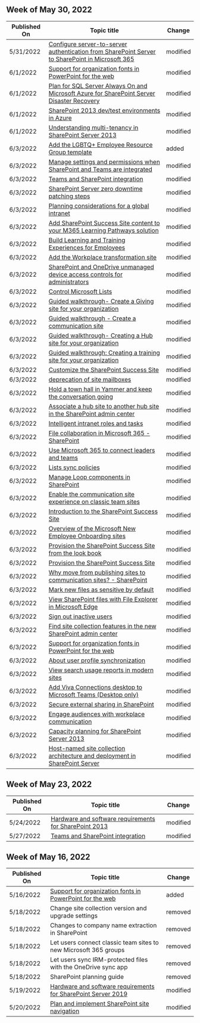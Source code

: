 <!-- This file is generated automatically each week. Changes made to this file will be overwritten.-->



## Week of May 30, 2022


| Published On |Topic title | Change |
|------|------------|--------|
| 5/31/2022 | [Configure server-to-server authentication from SharePoint Server to SharePoint in Microsoft 365](/SharePoint/hybrid/configure-server-to-server-authentication) | modified |
| 6/1/2022 | [Support for organization fonts in PowerPoint for the web](/SharePoint/support-for-organization-fonts-in-powerpoint-for-the-web) | modified |
| 6/1/2022 | [Plan for SQL Server Always On and Microsoft Azure for SharePoint Server Disaster Recovery](/SharePoint/administration/plan-for-sql-server-always-on-and-microsoft-azure-disaster-recovery) | modified |
| 6/1/2022 | [SharePoint 2013 dev/test environments in Azure](/SharePoint/administration/sharepoint-2013-dev-test-environments-in-azure) | modified |
| 6/1/2022 | [Understanding multi-tenancy in SharePoint Server 2013](/SharePoint/administration/understanding-multi-tenancy) | modified |
| 6/3/2022 | [Add the LGBTQ+ Employee Resource Group template](/SharePoint/employee-resource-template) | added |
| 6/3/2022 | [Manage settings and permissions when SharePoint and Teams are integrated](/SharePoint/manage-teams-sharepoint-experiences) | modified |
| 6/3/2022 | [Teams and SharePoint integration](/SharePoint/teams-connected-sites) | modified |
| 6/3/2022 | [SharePoint Server zero downtime patching steps](/SharePoint/upgrade-and-update/sharepoint-server-2016-zero-downtime-patching-steps) | modified |
| 6/3/2022 | [Planning considerations for a global intranet](/SharePoint/set-up-global-intranet) | modified |
| 6/3/2022 | [Add SharePoint Success Site content to your M365 Learning Pathways solution](/SharePoint/add-sss-cdn) | modified |
| 6/3/2022 | [Build Learning and Training Experiences for Employees](/SharePoint/build-learning-and-training-experiences-for-employees) | modified |
| 6/3/2022 | [Add the Workplace transformation site](/SharePoint/change-management-template) | modified |
| 6/3/2022 | [SharePoint and OneDrive unmanaged device access controls for administrators](/SharePoint/control-access-from-unmanaged-devices) | modified |
| 6/3/2022 | [Control Microsoft Lists](/SharePoint/control-lists) | modified |
| 6/3/2022 | [Guided walkthrough- Create a Giving site for your organization](/SharePoint/create-a-giving-site-for-your-organization) | modified |
| 6/3/2022 | [Guided walkthrough - Create a communication site](/SharePoint/create-communication-site) | modified |
| 6/3/2022 | [Guided walkthrough- Creating a Hub site for your organization](/SharePoint/create-hub-site-for-your-organization) | modified |
| 6/3/2022 | [Guided walkthrough: Creating a training site for your organization](/SharePoint/create-training-site) | modified |
| 6/3/2022 | [Customize the SharePoint Success Site](/SharePoint/customize-sss) | modified |
| 6/3/2022 | [deprecation of site mailboxes](/SharePoint/deprecation-of-site-mailboxes) | modified |
| 6/3/2022 | [Hold a town hall in Yammer and keep the conversation going](/SharePoint/hold-town-hall-using-yammer) | modified |
| 6/3/2022 | [Associate a hub site to another hub site in the SharePoint admin center](/SharePoint/hub-to-hub-association) | modified |
| 6/3/2022 | [Intelligent intranet roles and tasks](/SharePoint/intranet-roles-tasks) | modified |
| 6/3/2022 | [File collaboration in Microsoft 365 - SharePoint](/SharePoint/intro-to-file-collaboration) | modified |
| 6/3/2022 | [Use Microsoft 365 to connect leaders and teams](/SharePoint/leadership-connection) | modified |
| 6/3/2022 | [Lists sync policies](/SharePoint/lists-sync-policies) | modified |
| 6/3/2022 | [Manage Loop components in SharePoint](/SharePoint/manage-loop-components) | modified |
| 6/3/2022 | [Enable the communication site experience on classic team sites](/SharePoint/modernize-classic-team-site) | modified |
| 6/3/2022 | [Introduction to the SharePoint Success Site](/SharePoint/overview-sss) | modified |
| 6/3/2022 | [Overview of the Microsoft New Employee Onboarding sites](/SharePoint/provision-neo-hub) | modified |
| 6/3/2022 | [Provision the SharePoint Success Site from the look book](/SharePoint/provision-sss-lookbook) | modified |
| 6/3/2022 | [Provision the SharePoint Success Site](/SharePoint/provision-sss) | modified |
| 6/3/2022 | [Why move from publishing sites to communication sites? - SharePoint](/SharePoint/publishing-sites-classic-to-modern-experience) | modified |
| 6/3/2022 | [Mark new files as sensitive by default](/SharePoint/sensitive-by-default) | modified |
| 6/3/2022 | [View SharePoint files with File Explorer in Microsoft Edge](/SharePoint/sharepoint-view-in-edge) | modified |
| 6/3/2022 | [Sign out inactive users](/SharePoint/sign-out-inactive-users) | modified |
| 6/3/2022 | [Find site collection features in the new SharePoint admin center](/SharePoint/site-collections-page) | modified |
| 6/3/2022 | [Support for organization fonts in PowerPoint for the web](/SharePoint/support-for-organization-fonts-in-powerpoint-for-the-web) | modified |
| 6/3/2022 | [About user profile synchronization](/SharePoint/user-profile-sync) | modified |
| 6/3/2022 | [View search usage reports in modern sites](/SharePoint/view-search-usage-reports-modern-sites) | modified |
| 6/3/2022 | [Add Viva Connections desktop to Microsoft Teams (Desktop only)](/SharePoint/viva-connections-desktop) | modified |
| 6/3/2022 | [Secure external sharing in SharePoint](/SharePoint/what-s-new-in-sharing-in-targeted-release) | modified |
| 6/3/2022 | [Engage audiences with workplace communication](/SharePoint/workplace-communications) | modified |
| 6/3/2022 | [Capacity planning for SharePoint Server 2013](/SharePoint/administration/capacity-planning) | modified |
| 6/3/2022 | [Host-named site collection architecture and deployment in SharePoint Server](/SharePoint/administration/host-named-site-collection-architecture-and-deployment) | modified |


## Week of May 23, 2022


| Published On |Topic title | Change |
|------|------------|--------|
| 5/24/2022 | [Hardware and software requirements for SharePoint 2013](/SharePoint/install/hardware-software-requirements-2013) | modified |
| 5/27/2022 | [Teams and SharePoint integration](/SharePoint/teams-connected-sites) | modified |


## Week of May 16, 2022


| Published On |Topic title | Change |
|------|------------|--------|
| 5/16/2022 | [Support for organization fonts in PowerPoint for the web](/SharePoint/support-for-organization-fonts-in-powerpoint-for-the-web) | added |
| 5/18/2022 | Change site collection version and upgrade settings | removed |
| 5/18/2022 | Changes to company name extraction in SharePoint | removed |
| 5/18/2022 | Let users connect classic team sites to new Microsoft 365 groups | removed |
| 5/18/2022 | Let users sync IRM-protected files with the OneDrive sync app | removed |
| 5/18/2022 | SharePoint planning guide | removed |
| 5/19/2022 | [Hardware and software requirements for SharePoint Server 2019](/SharePoint/install/hardware-and-software-requirements-2019) | modified |
| 5/20/2022 | [Plan and implement SharePoint site navigation](/SharePoint/plan-navigation-modern-experience) | modified |
